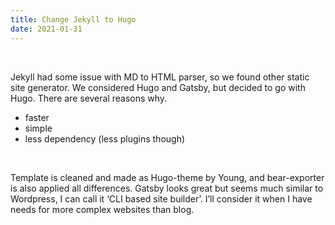 ```yaml
---
title: Change Jekyll to Hugo
date: 2021-01-31
---
```



<br>

Jekyll had some issue with MD to HTML parser, so we found other static site generator. We considered Hugo and Gatsby, but decided to go with Hugo. There are several reasons why.
<br>

* faster
* simple
* less dependency (less plugins though)
<br>

Template is cleaned and made as Hugo-theme by Young, and bear-exporter is also applied all differences. Gatsby looks great but seems much similar to Wordpress, I can call it ‘CLI based site builder’. I’ll consider it when I have needs for more complex websites than blog.
<br>
<u></u>
<u></u>
<u></u>